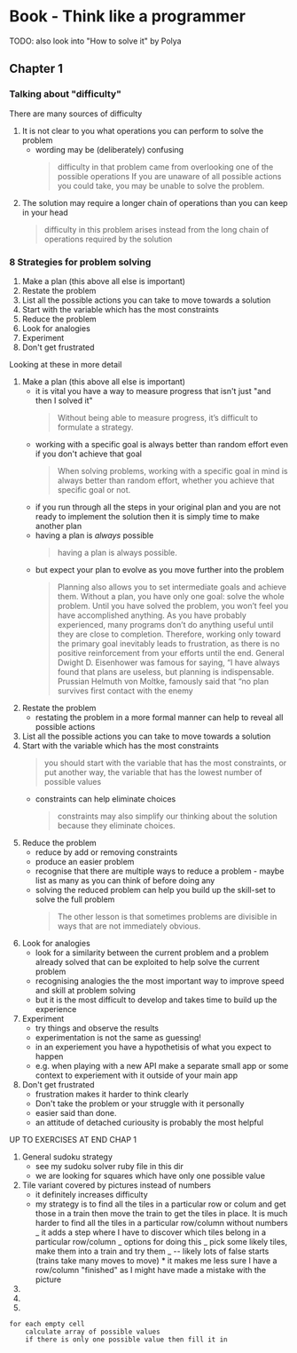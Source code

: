 # Book - Think like a programmer

TODO: also look into "How to solve it" by Polya

## Chapter 1

### Talking about "difficulty"

There are many sources of difficulty

1. It is not clear to you what operations you can perform to solve the problem
    - wording may be (deliberately) confusing
        > difficulty in that problem came from overlooking one of the possible
        > operations If you are unaware of all possible actions you could take,
        > you may be unable to solve the problem.
1. The solution may require a longer chain of operations than you can keep in
   your head
    > difficulty in this problem arises instead from the long chain of
    > operations required by the solution

### 8 Strategies for problem solving

1. Make a plan (this above all else is important)
2. Restate the problem
3. List all the possible actions you can take to move towards a solution
4. Start with the variable which has the most constraints
5. Reduce the problem
6. Look for analogies
7. Experiment
8. Don't get frustrated

Looking at these in more detail

1. Make a plan (this above all else is important)
    - it is vital you have a way to measure progress that isn't just "and then I
      solved it"
        > Without being able to measure progress, it’s difficult to formulate a
        > strategy.
    - working with a specific goal is always better than random effort even if
      you don't achieve that goal
        > When solving problems, working with a specific goal in mind is always
        > better than random effort, whether you achieve that specific goal or
        > not.
    - if you run through all the steps in your original plan and you are not
      ready to implement the solution then it is simply time to make another
      plan
    - having a plan is _always_ possible
        > having a plan is always possible.
    - but expect your plan to evolve as you move further into the problem
        > Planning also allows you to set intermediate goals and achieve them.
        > Without a plan, you have only one goal: solve the whole problem. Until
        > you have solved the problem, you won’t feel you have accomplished
        > anything. As you have probably experienced, many programs don’t do
        > anything useful until they are close to completion. Therefore, working
        > only toward the primary goal inevitably leads to frustration, as there
        > is no positive reinforcement from your efforts until the end. General
        > Dwight D. Eisenhower was famous for saying, “I have always found that
        > plans are useless, but planning is indispensable. Prussian Helmuth von
        > Moltke, famously said that “no plan survives first contact with the
        > enemy
2. Restate the problem
    - restating the problem in a more formal manner can help to reveal all
      possible actions
3. List all the possible actions you can take to move towards a solution
4. Start with the variable which has the most constraints
    > you should start with the variable that has the most constraints, or put
    > another way, the variable that has the lowest number of possible values
    - constraints can help eliminate choices
        > constraints may also simplify our thinking about the solution because
        > they eliminate choices.
5. Reduce the problem
    - reduce by add or removing constraints
    - produce an easier problem
    - recognise that there are multiple ways to reduce a problem - maybe list as
      many as you can think of before doing any
    - solving the reduced problem can help you build up the skill-set to solve
      the full problem
        > The other lesson is that sometimes problems are divisible in ways that
        > are not immediately obvious.
6. Look for analogies
    - look for a similarity between the current problem and a problem already
      solved that can be exploited to help solve the current problem
    - recognising analogies the the most important way to improve speed and
      skill at problem solving
    - but it is the most difficult to develop and takes time to build up the
      experience
7. Experiment
    - try things and observe the results
    - experimentation is not the same as guessing!
    - in an experiement you have a hypothetisis of what you expect to happen
    - e.g. when playing with a new API make a separate small app or some context
      to experiement with it outside of your main app
8. Don't get frustrated
    - frustration makes it harder to think clearly
    - Don't take the problem or your struggle with it personally
    - easier said than done.
    - an attitude of detached curiousity is probably the most helpful

UP TO EXERCISES AT END CHAP 1

1. General sudoku strategy
    - see my sudoku solver ruby file in this dir
    - we are looking for squares which have only one possible value
2. Tile variant covered by pictures instead of numbers
    - it definitely increases difficulty
    - my strategy is to find all the tiles in a particular row or colum and get
      those in a train then move the train to get the tiles in place. It is much
      harder to find all the tiles in a particular row/column without numbers _
      it adds a step where I have to discover which tiles belong in a particular
      row/column _ options for doing this _ pick some likely tiles, make them
      into a train and try them _ -- likely lots of false starts (trains take
      many moves to move) \* it makes me less sure I have a row/column
      "finished" as I might have made a mistake with the picture
3.
4.
5.

```
for each empty cell
    calculate array of possible values
    if there is only one possible value then fill it in
```
